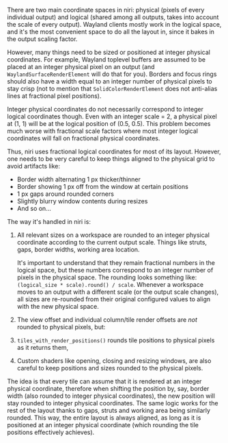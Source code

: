 There are two main coordinate spaces in niri: physical (pixels of every individual output) and logical (shared among all outputs, takes into account the scale of every output).
Wayland clients mostly work in the logical space, and it's the most convenient space to do all the layout in, since it bakes in the output scaling factor.

However, many things need to be sized or positioned at integer physical coordinates.
For example, Wayland toplevel buffers are assumed to be placed at an integer physical pixel on an output (and `WaylandSurfaceRenderElement` will do that for you).
Borders and focus rings should also have a width equal to an integer number of physical pixels to stay crisp (not to mention that `SolidColorRenderElement` does not anti-alias lines at fractional pixel positions).

Integer physical coordinates do not necessarily correspond to integer logical coordinates though.
Even with an integer scale = 2, a physical pixel at (1, 1) will be at the logical position of (0.5, 0.5).
This problem becomes much worse with fractional scale factors where most integer logical coordinates will fall on fractional physical coordinates.

Thus, niri uses fractional logical coordinates for most of its layout.
However, one needs to be very careful to keep things aligned to the physical grid to avoid artifacts like:

* Border width alternating 1 px thicker/thinner
* Border showing 1 px off from the window at certain positions
* 1 px gaps around rounded corners
* Slightly blurry window contents during resizes
* And so on...

The way it's handled in niri is:

1. All relevant sizes on a workspace are rounded to an integer physical coordinate according to the current output scale. Things like struts, gaps, border widths, working area location.

    It's important to understand that they remain fractional numbers in the logical space, but these numbers correspond to an integer number of pixels in the physical space.
    The rounding looks something like: `(logical_size * scale).round() / scale`.
    Whenever a workspace moves to an output with a different scale (or the output scale changes), all sizes are re-rounded from their original configured values to align with the new physical space.

2. The view offset and individual column/tile render offsets are *not* rounded to physical pixels, but:
3. `tiles_with_render_positions()` rounds tile positions to physical pixels as it returns them,
4. Custom shaders like opening, closing and resizing windows, are also careful to keep positions and sizes rounded to the physical pixels.

The idea is that every tile can assume that it is rendered at an integer physical coordinate, therefore when shifting the position by, say, border width (also rounded to integer physical coordinates), the new position will stay rounded to integer physical coordinates.
The same logic works for the rest of the layout thanks to gaps, struts and working area being similarly rounded.
This way, the entire layout is always aligned, as long as it is positioned at an integer physical coordinate (which rounding the tile positions effectively achieves).

